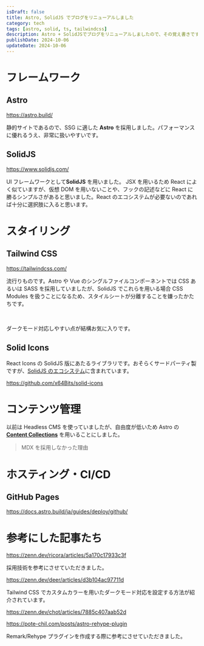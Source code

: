 ```yaml
---
isDraft: false
title: Astro, SolidJS でブログをリニューアルしました
category: tech
tags: [astro, solid, ts, tailwindcss]
description: Astro + SolidJSでブログをリニューアルしましたので、その覚え書きです。利用した技術や、気になった点をまとめます。
publishDate: 2024-10-06
updateDate: 2024-10-06
---
```


# フレームワーク

## Astro

https://astro.build/

静的サイトであるので、SSG に適した **Astro** を採用しました。パフォーマンスに優れるうえ、非常に扱いやすいです。

## SolidJS

https://www.solidjs.com/

UI フレームワークとして**SolidJS** を用いました。
JSX を用いるため React によく似ていますが、仮想 DOM を用いないことや、フックの記述などに React に勝るシンプルさがあると思いました。React のエコシステムが必要ないのであれば十分に選択肢に入ると思います。

# スタイリング

## Tailwind CSS

https://tailwindcss.com/

流行りものです。Astro や Vue のシングルファイルコンポーネントでは CSS あるいは SASS を採用していましたが、SolidJS でこれらを用いる場合 CSS Modules を扱うことになるため、スタイルシートが分離することを嫌ったかたちです。

<br />

ダークモード対応しやすい点が結構お気に入りです。

## Solid Icons

React Icons の SolidJS 版にあたるライブラリです。おそらくサードパーティ製ですが、[SolidJS のエコシステム](https://github.com/x64Bits/solid-icons)に含まれています。

https://github.com/x64Bits/solid-icons

# コンテンツ管理

以前は Headless CMS を使っていましたが、自由度が低いため Astro の [**Content Collections**](https://docs.astro.build/en/guides/content-collections/) を用いることにしました。

> MDX を採用しなかった理由

# ホスティング・CI/CD

## GitHub Pages

https://docs.astro.build/ja/guides/deploy/github/

# 参考にした記事たち

https://zenn.dev/ricora/articles/5a170c17933c3f

採用技術を参考にさせていただきました。

https://zenn.dev/deer/articles/d3b104ac97711d

Tailwind CSS でカスタムカラーを用いたダークモード対応を設定する方法が紹介されています。

https://zenn.dev/chot/articles/7885c407aab52d

https://pote-chil.com/posts/astro-rehype-plugin

Remark/Rehype プラグインを作成する際に参考にさせていただきました。
